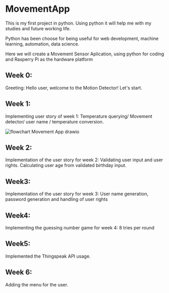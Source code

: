 # MovementApp

This is my first project in python. Using python it will help me with my studies and future working life. 

Python has been choose for being useful for web development, machine learning, automation, data science. 

Here we will create a Movement Sensor Aplication, using python for coding and Rasperry Pi as the hardware platform 

## Week 0:

Greeting: 
Hello user, welcome to the Motion Detector! Let's start. 

## Week 1:

Implementing user story of week 1: Temperature querying/ Movement detector/ user name / temperature conversion.

![flowchart Movement App drawio](https://github.com/user-attachments/assets/8847d59c-0328-40a9-9a33-1d55755b2052)


## Week 2:

Implementation of the user story for week 2: Validating user input and user rights. Calculating user age from validated birthday input.

## Week3:

Implementation of the user story for week 3: User name generation, password generation and handling of user rights

## Week4:
Implementing the guessing number game for week 4: 8 tries per round

## Week5:
Implemented the Thingspeak API usage.

## Week 6:
Adding the menu for the user.